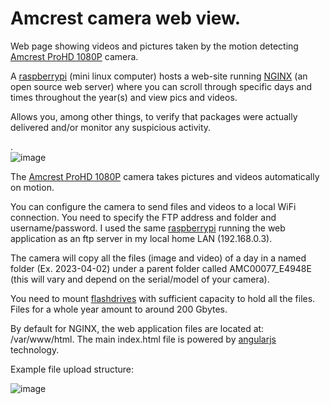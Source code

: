 # Amcrest camera web view.
Web page showing videos and pictures taken by the motion detecting [Amcrest ProHD 1080P](https://www.amazon.com/gp/product/B0145OQTPG?th=1) camera. 

A [raspberrypi](https://www.raspberrypi.com) (mini linux computer) hosts a web-site running [NGINX](https://techworldthink.github.io/Tech-Guides/pages/nginx_pi.html) (an open source web server) where you can scroll through specific days and times throughout the year(s) and view pics and videos. 

Allows you, among other things, to verify that packages were actually delivered and/or monitor any suspicious activity.
  
.  
![image](https://github.com/nerillosa/amcrest_camera_web-view/assets/4867918/769a5804-15cf-4de5-9959-3abb299556ce)



The [Amcrest ProHD 1080P](https://www.amazon.com/gp/product/B0145OQTPG?th=1) camera takes pictures and videos automatically on motion.


You can configure the camera to send files and videos to a local WiFi connection. You need to specify the FTP address and folder and username/password.
I used the same [raspberrypi](https://www.raspberrypi.com) running the web application as an ftp server in my local home LAN (192.168.0.3).


The camera will copy all the files (image and video) of a day in a named folder (Ex. 2023-04-02) under a parent folder called AMC00077_E4948E (this will vary and depend on the serial/model of your camera).


You need to mount [flashdrives](https://www.amazon.com/gp/product/B083ZLJ5MG/ref=ppx_yo_dt_b_search_asin_title?ie=UTF8&psc=1) with sufficient capacity to hold all the files. Files for a whole year amount to around 200 Gbytes.

By default for NGINX, the web application files are located at: /var/www/html. The main index.html file is powered by [angularjs](https://docs.angularjs.org/guide/introduction) technology.

  
Example file upload structure:  

![image](https://github.com/nerillosa/amcrest_camera_web-view/assets/4867918/7a63f265-ad5f-440c-a2db-cb076a226e2f)
  
